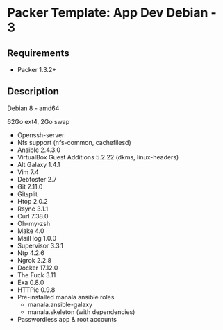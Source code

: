 # Packer Template: App Dev Debian - 3

## Requirements

* Packer 1.3.2+

## Description

Debian 8 - amd64

62Go ext4, 2Go swap

* Openssh-server
* Nfs support (nfs-common, cachefilesd)
* Ansible 2.4.3.0
* VirtualBox Guest Additions 5.2.22 (dkms, linux-headers)
* Alt Galaxy 1.4.1
* Vim 7.4
* Debfoster 2.7
* Git 2.11.0
* Gitsplit
* Htop 2.0.2
* Rsync 3.1.1
* Curl 7.38.0
* Oh-my-zsh
* Make 4.0
* MailHog 1.0.0
* Supervisor 3.3.1
* Ntp 4.2.6
* Ngrok 2.2.8
* Docker 17.12.0
* The Fuck 3.11
* Exa 0.8.0
* HTTPie 0.9.8
* Pre-installed manala ansible roles
  * manala.ansible-galaxy
  * manala.skeleton (with dependencies)
* Passwordless app & root accounts
